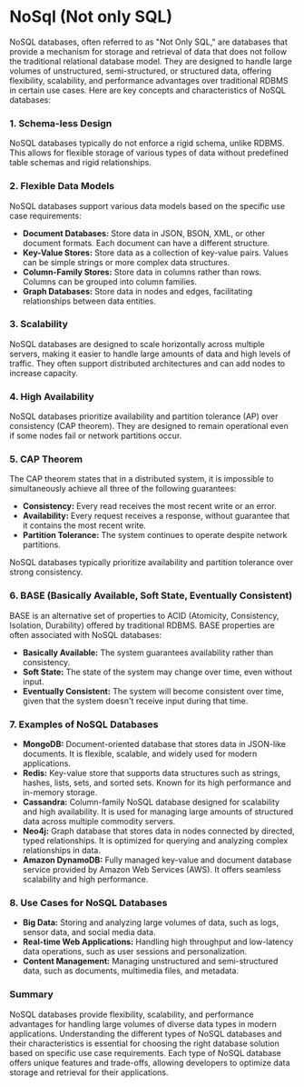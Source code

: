 # NoSql (Not only SQL)
NoSQL databases, often referred to as "Not Only SQL," are databases that provide a mechanism for storage and retrieval of data that does not follow the traditional relational database model. They are designed to handle large volumes of unstructured, semi-structured, or structured data, offering flexibility, scalability, and performance advantages over traditional RDBMS in certain use cases. Here are key concepts and characteristics of NoSQL databases:

### 1. **Schema-less Design**

NoSQL databases typically do not enforce a rigid schema, unlike RDBMS. This allows for flexible storage of various types of data without predefined table schemas and rigid relationships.

### 2. **Flexible Data Models**

NoSQL databases support various data models based on the specific use case requirements:

- **Document Databases:** Store data in JSON, BSON, XML, or other document formats. Each document can have a different structure.
- **Key-Value Stores:** Store data as a collection of key-value pairs. Values can be simple strings or more complex data structures.
- **Column-Family Stores:** Store data in columns rather than rows. Columns can be grouped into column families.
- **Graph Databases:** Store data in nodes and edges, facilitating relationships between data entities.

### 3. **Scalability**

NoSQL databases are designed to scale horizontally across multiple servers, making it easier to handle large amounts of data and high levels of traffic. They often support distributed architectures and can add nodes to increase capacity.

### 4. **High Availability**

NoSQL databases prioritize availability and partition tolerance (AP) over consistency (CAP theorem). They are designed to remain operational even if some nodes fail or network partitions occur.

### 5. **CAP Theorem**

The CAP theorem states that in a distributed system, it is impossible to simultaneously achieve all three of the following guarantees:

- **Consistency:** Every read receives the most recent write or an error.
- **Availability:** Every request receives a response, without guarantee that it contains the most recent write.
- **Partition Tolerance:** The system continues to operate despite network partitions.

NoSQL databases typically prioritize availability and partition tolerance over strong consistency.

### 6. **BASE (Basically Available, Soft State, Eventually Consistent)**

BASE is an alternative set of properties to ACID (Atomicity, Consistency, Isolation, Durability) offered by traditional RDBMS. BASE properties are often associated with NoSQL databases:

- **Basically Available:** The system guarantees availability rather than consistency.
- **Soft State:** The state of the system may change over time, even without input.
- **Eventually Consistent:** The system will become consistent over time, given that the system doesn't receive input during that time.

### 7. **Examples of NoSQL Databases**

- **MongoDB:** Document-oriented database that stores data in JSON-like documents. It is flexible, scalable, and widely used for modern applications.
- **Redis:** Key-value store that supports data structures such as strings, hashes, lists, sets, and sorted sets. Known for its high performance and in-memory storage.
- **Cassandra:** Column-family NoSQL database designed for scalability and high availability. It is used for managing large amounts of structured data across multiple commodity servers.
- **Neo4j:** Graph database that stores data in nodes connected by directed, typed relationships. It is optimized for querying and analyzing complex relationships in data.
- **Amazon DynamoDB:** Fully managed key-value and document database service provided by Amazon Web Services (AWS). It offers seamless scalability and high performance.

### 8. **Use Cases for NoSQL Databases**

- **Big Data:** Storing and analyzing large volumes of data, such as logs, sensor data, and social media data.
- **Real-time Web Applications:** Handling high throughput and low-latency data operations, such as user sessions and personalization.
- **Content Management:** Managing unstructured and semi-structured data, such as documents, multimedia files, and metadata.

### Summary

NoSQL databases provide flexibility, scalability, and performance advantages for handling large volumes of diverse data types in modern applications. Understanding the different types of NoSQL databases and their characteristics is essential for choosing the right database solution based on specific use case requirements. Each type of NoSQL database offers unique features and trade-offs, allowing developers to optimize data storage and retrieval for their applications.